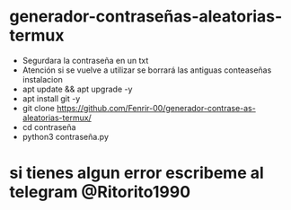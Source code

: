 # generador-contraseñas-aleatorias-termux
* Segurdara la contraseña en un txt 
* Atención si se vuelve a utilizar se borrará las antiguas conteaseñas
instalacion
* apt update && apt upgrade -y
* apt install git -y
* git clone https://github.com/Fenrir-00/generador-contrase-as-aleatorias-termux/
* cd contraseña
* python3 contraseña.py

# si tienes algun error escribeme al telegram @Ritorito1990
